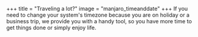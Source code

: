 +++
title = "Traveling a lot?"
image = "manjaro_timeanddate"
+++ 
If you need to change your system's timezone because you are on holiday or a business trip, we provide you with a handy tool, so you have more time to get things done or simply enjoy life.
